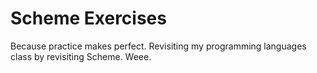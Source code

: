 Scheme Exercises
============================

Because practice makes perfect.
Revisiting my programming languages class by revisiting Scheme.  Weee.